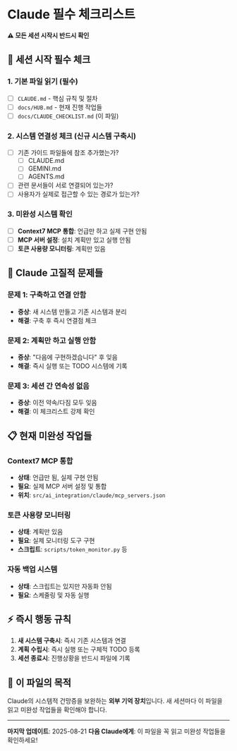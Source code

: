# Claude 필수 체크리스트

**⚠️ 모든 세션 시작시 반드시 확인**

## 🎯 세션 시작 필수 체크

### 1. 기본 파일 읽기 (필수)
- [ ] `CLAUDE.md` - 핵심 규칙 및 절차
- [ ] `docs/HUB.md` - 현재 진행 작업들
- [ ] `docs/CLAUDE_CHECKLIST.md` (이 파일)

### 2. 시스템 연결성 체크 (신규 시스템 구축시)
- [ ] 기존 가이드 파일들에 참조 추가했는가?
  - [ ] CLAUDE.md
  - [ ] GEMINI.md  
  - [ ] AGENTS.md
- [ ] 관련 문서들이 서로 연결되어 있는가?
- [ ] 사용자가 실제로 접근할 수 있는 경로가 있는가?

### 3. 미완성 시스템 확인
- [ ] **Context7 MCP 통합**: 언급만 하고 실제 구현 안됨
- [ ] **MCP 서버 설정**: 설치 계획만 있고 실행 안됨
- [ ] **토큰 사용량 모니터링**: 계획만 있음

## 🚨 **Claude 고질적 문제들**

### 문제 1: 구축하고 연결 안함
- **증상**: 새 시스템 만들고 기존 시스템과 분리
- **해결**: 구축 후 즉시 연결점 체크

### 문제 2: 계획만 하고 실행 안함  
- **증상**: "다음에 구현하겠습니다" 후 잊음
- **해결**: 즉시 실행 또는 TODO 시스템에 기록

### 문제 3: 세션 간 연속성 없음
- **증상**: 이전 약속/다짐 모두 잊음
- **해결**: 이 체크리스트 강제 확인

## 📋 **현재 미완성 작업들**

### Context7 MCP 통합
- **상태**: 언급만 됨, 실제 구현 안됨
- **필요**: 실제 MCP 서버 설정 및 통합
- **위치**: `src/ai_integration/claude/mcp_servers.json`

### 토큰 사용량 모니터링
- **상태**: 계획만 있음
- **필요**: 실제 모니터링 도구 구현
- **스크립트**: `scripts/token_monitor.py` 등

### 자동 백업 시스템
- **상태**: 스크립트는 있지만 자동화 안됨
- **필요**: 스케줄링 및 자동 실행

## ⚡ **즉시 행동 규칙**

1. **새 시스템 구축시**: 즉시 기존 시스템과 연결
2. **계획 수립시**: 즉시 실행 또는 구체적 TODO 등록
3. **세션 종료시**: 진행상황을 반드시 파일에 기록

## 🎯 **이 파일의 목적**

Claude의 시스템적 건망증을 보완하는 **외부 기억 장치**입니다.
새 세션마다 이 파일을 읽고 미완성 작업들을 확인해야 합니다.

---
**마지막 업데이트**: 2025-08-21
**다음 Claude에게**: 이 파일을 꼭 읽고 미완성 작업들을 확인하세요!
